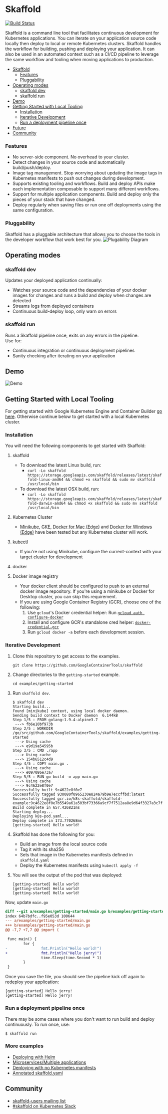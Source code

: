 # Skaffold

[![Build Status](https://travis-ci.org/GoogleContainerTools/skaffold.svg?branch=master)](https://travis-ci.org/GoogleContainerTools/skaffold)

Skaffold is a command line tool that facilitates continuous development for Kubernetes applications. You can iterate on your 
application source code locally then deploy to local or remote Kubernetes clusters. Skaffold handles the workflow for building,
pushing and deploying your application. It can also be used in an automated context such as a CI/CD pipeline to leverage the same 
workflow and tooling when moving applications to production.

- [Skaffold](#skaffold)
  - [Features](#features)
  - [Pluggability](#pluggability)
- [Operating modes](#operating-modes)
  - [skaffold dev](#skaffold-dev)
  - [skaffold run](#skaffold-run)
- [Demo](#demo)  
- [Getting Started with Local Tooling](#getting-started-with-local-tooling)
  - [Installation](#installation)
  - [Iterative Development](#iterative-development)
  - [Run a deployment pipeline once](#run-a-deployment-pipeline-once)
- [Future](#future)
- [Community](#community)

### Features
-  No server-side component. No overhead to your cluster.
-  Detect changes in your source code and automatically build/push/deploy.
-  Image tag management. Stop worrying about updating the image tags in Kubernetes manifests to push out changes during development.
-  Supports existing tooling and workflows. Build and deploy APIs make each implementation composable to support many different workflows.
-  Support for multiple application components. Build and deploy only the pieces of your stack that have changed.
-  Deploy regularly when saving files or run one off deployments using the same configuration.

### Pluggability
Skaffold has a pluggable architecture that allows you to choose the tools in the developer workflow that work best for you.
![Plugability Diagram](docs/img/plugability.png)

## Operating modes
### skaffold dev
Updates your deployed application continually:
-  Watches your source code and the dependencies of your docker images for changes and runs a build and deploy when changes are detected
-  Streams logs from deployed containers
-  Continuous build-deploy loop, only warn on errors

### skaffold run
Runs a Skaffold pipeline once, exits on any errors in the pipeline.  
Use for:
-  Continuous integration or continuous deployment pipelines
-  Sanity checking after iterating on your application

## Demo

![Demo](/docs/img/intro.gif)

## Getting Started with Local Tooling

For getting started with Google Kubernetes Engine and Container Builder [go here](docs/quickstart-gke.md). Otherwise continue
below to get started with a local Kubernetes cluster.

### Installation

You will need the following components to get started with Skaffold:

1. skaffold
   -  To download the latest Linux build, run:
      -  `curl -Lo skaffold https://storage.googleapis.com/skaffold/releases/latest/skaffold-linux-amd64 && chmod +x skaffold && sudo mv skaffold /usr/local/bin`
   -  To download the latest OSX build, run:
      -  `curl -Lo skaffold https://storage.googleapis.com/skaffold/releases/latest/skaffold-darwin-amd64 && chmod +x skaffold && sudo mv skaffold /usr/local/bin`

1. Kubernetes Cluster
   -  [Minikube](https://kubernetes.io/docs/tasks/tools/install-minikube/),
      [GKE](https://cloud.google.com/kubernetes-engine/docs/how-to/creating-a-container-cluster),
      [Docker for Mac (Edge)](https://docs.docker.com/docker-for-mac/install/) and [Docker for Windows (Edge)](https://docs.docker.com/docker-for-windows/install/)
      have been tested but any Kubernetes cluster will work.

1. [kubectl](https://kubernetes.io/docs/tasks/tools/install-kubectl/)
   -  If you're not using Minikube, configure the current-context with your target cluster for development

1. docker

1. Docker image registry
   -  Your docker client should be configured to push to an external docker image repository. If you're using a minikube or Docker for Desktop cluster, you can skip this requirement.
   -  If you are using Google Container Registry (GCR), choose one of the following:
        1. Use `gcloud`'s Docker credential helper: Run [`gcloud auth configure-docker`](https://cloud.google.com/sdk/gcloud/reference/auth/configure-docker)
        1. Install and configure GCR's standalone cred helper: [`docker-credential-gcr`](https://github.com/GoogleCloudPlatform/docker-credential-gcr#installation-and-usage)
        1. Run `gcloud docker -a` before each development session.

### Iterative Development

1. Clone this repository to get access to the examples.

    ```shell
    git clone https://github.com/GoogleContainerTools/skaffold
    ```

1. Change directories to the `getting-started` example.

    ```shell
    cd examples/getting-started
    ```

1. Run `skaffold dev`.

    ```console
    $ skaffold dev
    Starting build...
    Found [minikube] context, using local docker daemon.
    Sending build context to Docker daemon  6.144kB
    Step 1/5 : FROM golang:1.9.4-alpine3.7
     ---> fb6e10bf973b
    Step 2/5 : WORKDIR /go/src/github.com/GoogleContainerTools/skaffold/examples/getting-started
     ---> Using cache
     ---> e9d19a54595b
    Step 3/5 : CMD ./app
     ---> Using cache
     ---> 154b6512c4d9
    Step 4/5 : COPY main.go .
     ---> Using cache
     ---> e097086e73a7
    Step 5/5 : RUN go build -o app main.go
     ---> Using cache
     ---> 9c4622e8f0e7
    Successfully built 9c4622e8f0e7
    Successfully tagged 930080f0965230e824a79b9e7eccffbd:latest
    Successfully tagged gcr.io/k8s-skaffold/skaffold-example:9c4622e8f0e7b5549a61a503bf73366a9cf7f7512aa8e9d64f3327a3c7fded1b
    Build complete in 657.426821ms
    Starting deploy...
    Deploying k8s-pod.yaml...
    Deploy complete in 173.770268ms
    [getting-started] Hello world!
    ```

1. Skaffold has done the following for you:

   - Build an image from the local source code
   - Tag it with its sha256
   - Sets that image in the Kubernetes manifests defined in `skaffold.yaml`
   - Deploy the Kubernetes manifests using `kubectl apply -f`

1. You will see the output of the pod that was deployed:

    ```console
    [getting-started] Hello world!
    [getting-started] Hello world!
    [getting-started] Hello world!
    ```

Now, update `main.go`

```diff
diff --git a/examples/getting-started/main.go b/examples/getting-started/main.go
index 64b7bdfc..f95e053d 100644
--- a/examples/getting-started/main.go
+++ b/examples/getting-started/main.go
@@ -7,7 +7,7 @@ import (

 func main() {
        for {
-               fmt.Println("Hello world!")
+               fmt.Println("Hello jerry!")
                time.Sleep(time.Second * 1)
        }
 }
```

Once you save the file, you should see the pipeline kick off again to redeploy your application:
```console
[getting-started] Hello jerry!
[getting-started] Hello jerry!
```

### Run a deployment pipeline once
There may be some cases where you don't want to run build and deploy continuously. To run once, use:
```console
$ skaffold run
```

### More examples

* [Deploying with Helm](./examples/helm-deployment)
* [Microservices/Multiple applications](./examples/microservices)
* [Deploying with no Kubernetes manifests](./examples/no-manifest)
* [Annotated skaffold.yaml](./examples/annotated-skaffold.yaml)

## Community
- [skaffold-users mailing list](https://groups.google.com/forum/#!forum/skaffold-users)
- [#skaffold on Kubernetes Slack](https://kubernetes.slack.com/messages/CABQMSZA6/)
